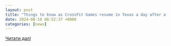 ```yaml
---
layout: post
title: "Things to know as CrossFit Games resume in Texas a day after a competitor died during a swim event | Sports | dailygazette.com"
date: 2024-08-10 06:52:37 +0000
categories: [news]
---
```


[Читати далі](https://www.dailygazette.com/ap/sports/things-to-know-as-crossfit-games-resume-in-texas-a-day-after-a-competitor-died/article_03bc1c61-e45c-587f-a147-99dcbb8e2f20.html)
